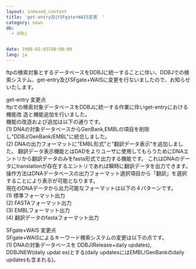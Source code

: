 ```yaml
---
layout: indexed_content
title: 'get-entry及びSFgate+WAIS変更　'
category: news
db:
  - ddbj


date: 1998-02-03T00:00:00
lang: ja
---
```


ftpの検索対象とするデータベースをDDBJに統一することに伴い、DDBJでの検索システム、get-entry及びSFgate+WAISに変更を行ないましたので、お知らせいたします。

<p>get-entry 変更点<br>ftpでの検索対象データベースをDDBJに統一する作業に伴いget-entryにおける機能改 造と機能追加を行いました。<br>機能の改造および追加は以下の通りです。<br>(1) DNAの対象データベースからGenBank,EMBLの項目を削除し"DDBJ/GenBank/EMBL"に統合しました。<br>(2) DNAの出力フォーマットに"EMBL形式"と"翻訳データ表示"を追加しました。 翻訳データ表示機能とはDADをよりユーザに使用してもらうためにDNAエントリから翻訳データのみをfasta形式で出力する機能です。 これはDNAのデータにtranslationが存在するエントリであれば瞬時に翻訳データを出力できます。 操作方法はDNAデータベースの出力フォーマット選択項目から「翻訳」を選択することにより表示が可能となります。<br>現在のDNAデータから出力可能なフォーマットは以下の４パターンです。<br>(1) 標準フォーマット出力<br>(2) FASTAフォーマット出力<br>(3) EMBLフォーマット出力<br>(4) 翻訳データのfastaフォーマット出力</p>

<p>SFgate+WAIS 変更点<br>SFgate+WAISによるキーワード検索システムの変更は以下の点です。<br>(1) DNAの対象データベースを DDBJ(Release+daily updates), DDBJNEW(daily updat es)とする(daily updatesにはEMBL/GenBankのdaily updatesも含まれる)。</p>
